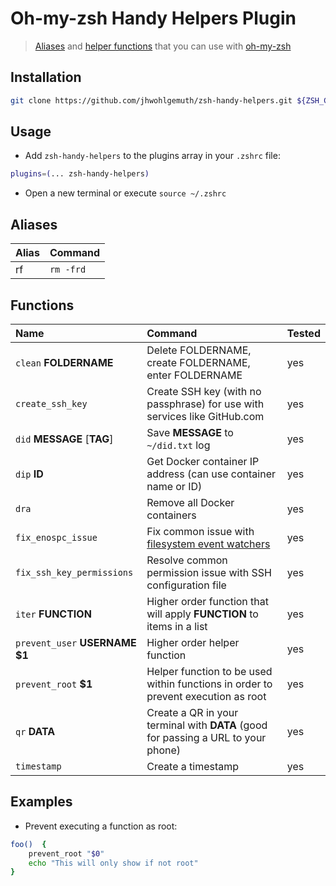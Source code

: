 Oh-my-zsh Handy Helpers Plugin
==============================
> [Aliases](#Aliases) and [helper functions](#Functions) that you can use with [oh-my-zsh](https://ohmyz.sh/)

Installation
------------

```bash
git clone https://github.com/jhwohlgemuth/zsh-handy-helpers.git ${ZSH_CUSTOM:-~/.oh-my-zsh/custom}/plugins/zsh-handy-helpers
```

Usage
-----

- Add `zsh-handy-helpers` to the plugins array in your `.zshrc` file:

```bash
plugins=(... zsh-handy-helpers)
```

- Open a new terminal or execute `source ~/.zshrc`

Aliases
-------
| Alias | Command    |
| :---  | :---       |
| rf    | `rm -frd`  |

Functions
---------

| Name                               | Command | Tested |
| :---                               | :---    | :---   |
| `clean` **FOLDERNAME**             | Delete FOLDERNAME, create FOLDERNAME, enter FOLDERNAME | yes |
| `create_ssh_key`                   | Create SSH key (with no passphrase) for use with services like GitHub.com | yes |
| `did` **MESSAGE** [**TAG**]        | Save **MESSAGE** to `~/did.txt` log | yes |
| `dip` **ID**                       | Get Docker container IP address (can use container name or ID) | yes |
| `dra`                              | Remove all Docker containers | yes |
| `fix_enospc_issue`                 | Fix common issue with [filesystem event watchers](https://man7.org/linux/man-pages/man7/inotify.7.html) | yes |
| `fix_ssh_key_permissions`          | Resolve common permission issue with SSH configuration file | yes |
| `iter` **FUNCTION**                | Higher order function that will apply **FUNCTION** to items in a list | yes |
| `prevent_user` **USERNAME** **$1** | Higher order helper function | yes |
| `prevent_root` **$1**              | Helper function to be used within functions in order to prevent execution as root | yes |
| `qr` **DATA**                      | Create a QR in your terminal with **DATA** (good for passing a URL to your phone) | yes |
| `timestamp`                        | Create a timestamp | yes |


Examples
--------

- Prevent executing a function as root:
```bash
foo()  {
    prevent_root "$0"
    echo "This will only show if not root"
}
```
